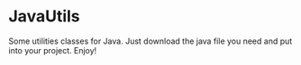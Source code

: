 # JavaUtils
Some utilities classes for Java. Just download the java file you need and put into your project. Enjoy!
